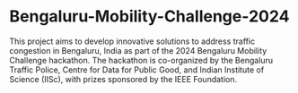 # Bengaluru-Mobility-Challenge-2024
This project aims to develop innovative solutions to address traffic congestion in Bengaluru, India as part of the 2024 Bengaluru Mobility Challenge hackathon. The hackathon is co-organized by the Bengaluru Traffic Police, Centre for Data for Public Good, and Indian Institute of Science (IISc), with prizes sponsored by the IEEE Foundation.
